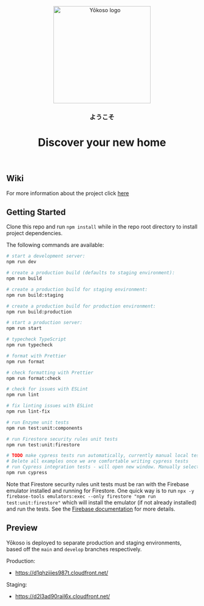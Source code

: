 <p align="center">
  <a href="https://github.com/yokoso-capstone/yokoso">
    <img src="https://user-images.githubusercontent.com/20251243/110607315-120f5800-8159-11eb-9df2-8a074944b681.png?raw=true" alt="Yōkoso logo" width="256" />
  </a>
</p>
<h3 align="center">ようこそ</h3>
<h1 align="center">Discover your new home</h1>

<br>

## Wiki

For more information about the project click [here](https://github.com/yokoso-capstone/yokoso/wiki/Y%C5%8Dkoso-Overview#general)

## Getting Started

Clone this repo and run `npm install` while in the repo root directory to install project dependencies.

The following commands are available:

```bash
# start a development server:
npm run dev

# create a production build (defaults to staging environment):
npm run build

# create a production build for staging environment:
npm run build:staging

# create a production build for production environment:
npm run build:production

# start a production server:
npm run start

# typecheck TypeScript
npm run typecheck

# format with Prettier
npm run format

# check formatting with Prettier
npm run format:check

# check for issues with ESLint
npm run lint

# fix linting issues with ESLint
npm run lint-fix

# run Enzyme unit tests
npm run test:unit:components

# run Firestore security rules unit tests
npm run test:unit:firestore

# TODO make cypress tests run automatically, currently manual local tests with plenty of examples
# Delete all examples once we are comfortable writing cypress tests
# run Cypress integration tests - will open new window. Manually select yosoko > index.spec.js test suit
npm run cypress
```

Note that Firestore security rules unit tests must be ran with the Firebase emulator installed and running for Firestore.
One quick way is to run `npx -y firebase-tools emulators:exec --only firestore "npm run test:unit:firestore"` which will install the emulator (if not already installed) and run the tests.
See the [Firebase documentation](https://firebase.google.com/docs/firestore/security/test-rules-emulator) for more details.

## Preview

Yōkoso is deployed to separate production and staging environments, based off the `main` and `develop` branches respectively.

Production:

- https://d1qhziiies987t.cloudfront.net/

Staging:

- https://d2l3ad90rail6x.cloudfront.net/
